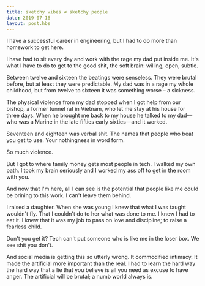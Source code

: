 ```yaml
---
title: sketchy vibes ≠ sketchy people
date: 2019-07-16
layout: post.hbs
---
```


I have a successful career in engineering, but I had to do more than homework to get here.

I have had to sit every day and work with the rage my dad put inside me. It's what I have to do to get to the good shit, the soft brain: willing, open, subtle.

Between twelve and sixteen the beatings were senseless. They were brutal before, but at least they were predictable. My dad was in a rage my whole childhood, but from twelve to sixteen it was something worse – a sickness.

The physical violence from my dad stopped when I got help from our bishop, a former tunnel rat in Vietnam, who let me stay at his house for three days. When he brought me back to my house he talked to my dad––who was a Marine in the late fifties early sixties––and it worked.

Seventeen and eighteen was verbal shit. The names that people who beat you get to use. Your nothingness in word form.

So much violence.

But I got to where family money gets most people in tech. I walked my own path. I took my brain seriously and I worked my ass off to get in the room with you.

And now that I'm here, all I can see is the potential that people like me could be brining to this work. I can't leave them behind.

I raised a daughter. When she was young I knew that what I was taught wouldn't fly. That I couldn't do to her what was done to me. I knew I had to eat it. I knew that it was my job to pass on love and discipline; to raise a fearless child.

Don't you get it? Tech can't put someone who is like me in the loser box. We see shit you don't.

And social media is getting this so utterly wrong. It commodified intimacy. It made the artificial more important than the real. I had to learn the hard way the hard way that a lie that you believe is all you need as excuse to have anger. The artificial will be brutal; a numb world always is.
